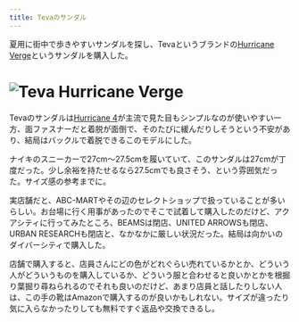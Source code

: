```yaml
---
title: Tevaのサンダル
---
```

夏用に街中で歩きやすいサンダルを探し、Tevaというブランドの[Hurricane Verge](https://www.amazon.co.jp/dp/B08B4869SL)というサンダルを購入した。

![](https://lh3.googleusercontent.com/docs/ADP-6oHZjlQ5_AGKWj1lt-QtKD5NIYS7FEsBEfC3Z5gUHMpNr5jiReBB8U2RxqJChOZSelRBY8rJ30Vn5IHvYoVrpTb37htU4Oq9Y9xSIh6Gva4H7gW2uziuoXMH6SnGWd-HCK0qgCQbjhFsCXUc2a-o8ubEkuBo7poDc9-493yaAFdqS_0yGYjPZD5uYm5hQeZtpQmvk5rS7vDJHIboki7dC_TvFECZ-3lPFZunhNiSFFVDwaCSNZKr_21vNcADsh1RRv_l17eX5uTN7HuCKfzd2uU0BEAOUAbUNcMJJsuVz0epgOiv4ZS3XB0UiJC-Uu8P3-HUXu6uhvyZwSfdd-I1XGX_Q9wIaRdQ2NG6OEOceuoWwwE2TZiLYeobzAz8raYXIX7XJLWDSl-PSDRPSUOFXIhEVkn88cyeUb6d4TVU9_WzXB8QASS5PZMaA1Q-c08FM9_xT6q4nXmr5p8_mIKt8un5m3cBc2a1xz5oUOhUkTuvvJGcqGoW9wrRbL2elWao9LVUEa8OBaBmyg5kXZsAbt3LjkvfkiCdg2ftw3NfG3qqdgmgiL9EjX16-EhzTed5i1Dev6-93boNzluJ_MEwQm-2zJ3JAJngjli3hwdLuhQ8QD3ycGGZ0f8aFS2VUjx6NyfxRbdGKQz5qPCAYC_MgXSZIzJMmJEPYIm93K2CgoN5BB5w3ERxemSo-UCZVwglP5l-efEfAfbDcLWtKev_UBd6H47Yp6x8F_V2Wjl5vFRLIlXXzlr8zVEh_6NBSE3WAklzua-Ga8ema5q11IgQr4yVBCvP5637FDfOmpV1vwyw61lss1vkvGVksTkszoLJAsCpOUxBG521kM5hjfpLce6_rfqe8FvvDZZhl81wUR1W6LCmsWdYc8JhNuZ-9AfuYPE7ix7-UOlX78vTS-9_V7ZgYUQcio7pAJ0n2dVFnUdD-dGw7ac7_E7158rCYvbcTSg9CPbo-nyxXJTTEuw6rt310_elqTqMhqSIpsYhx0S3iHgN_AEAqTjAG4hVYtVUVgMDxBMzh_diwH-ZQ9Fp9FzLZ1VqSJ4IPntQeFz2olys7mDjc9fo0BP2LG8zFSRglLj2yk-VWFHxw-PGFMOwBX1_7ymcOTDjpxFdnXM-auTnG4bCNXJoSO6C5Fw4LURMeTzKyHvNej-ix7Xr8l0VpSpEiaz3Zo_fAW7gDKSCCECZI_oN2xrFqmvoeyD1HexVoq2x5-SZY7nO5BGrfLnU5jqaTwJzHhUzii8FS2awR8xn8UcV "Teva Hurricane Verge")
=======================================================================================================================================================================================================================================================================================================================================================================================================================================================================================================================================================================================================================================================================================================================================================================================================================================================================================================================================================================================================================================================================================================================================================================================================================================================================================================================================================================================

Tevaのサンダルは[Hurricane 4](https://www.amazon.co.jp/dp/B096RS5PWQ)が主流で見た目もシンプルなのが使いやすい一方、面ファスナーだと着脱が面倒で、そのたびに緩んだりしそうという不安があり、結局はバックルで着脱できるこのモデルにした。

ナイキのスニーカーで27cm～27.5cmを履いていて、このサンダルは27cmが丁度だった。少し余裕を持たせるなら27.5cmでも良さそう、という雰囲気だった。サイズ感の参考までに。

実店舗だと、ABC-MARTやその辺のセレクトショップで扱っていることが多いらしい。お台場に行く用事があったのでそこで試着して購入したのだけど、アクアシティに行ってみたところ、BEAMSは閉店、UNITED ARROWSも閉店、URBAN RESEARCHも閉店と、なかなかに厳しい状況だった。結局は向かいのダイバーシティで購入した。

店舗で購入すると、店員さんにどの色がどれぐらい売れているかとか、どういう人がどういうものを購入しているか、どういう服と合わせると良いかとかを根掘り葉掘り尋ねられるのでそれも良いのだけど、あまり店員と話したりしない人は、この手の靴はAmazonで購入するのが良いかもしれない。サイズが違ったり気に入らなかったりしても無料ですぐ返品や交換できるし。
